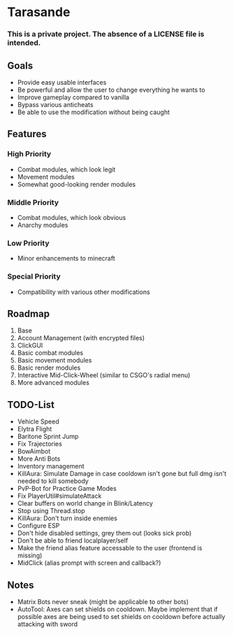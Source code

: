 # Tarasande
### This is a private project. The absence of a LICENSE file is intended.

## Goals
- Provide easy usable interfaces
- Be powerful and allow the user to change everything he wants to
- Improve gameplay compared to vanilla
- Bypass various anticheats
- Be able to use the modification without being caught

## Features
### High Priority
- Combat modules, which look legit
- Movement modules
- Somewhat good-looking render modules
### Middle Priority
- Combat modules, which look obvious
- Anarchy modules
### Low Priority
- Minor enhancements to minecraft
### Special Priority
- Compatibility with various other modifications

## Roadmap
1. Base
2. Account Management (with encrypted files)
3. ClickGUI
4. Basic combat modules
5. Basic movement modules
6. Basic render modules
7. Interactive Mid-Click-Wheel (similar to CSGO's radial menu)
8. More advanced modules

## TODO-List
- Vehicle Speed
- Elytra Flight
- Baritone Sprint Jump
- Fix Trajectories
- BowAimbot
- More Anti Bots
- Inventory management
- KillAura: Simulate Damage in case cooldown isn't gone but full dmg isn't needed to kill somebody
- PvP-Bot for Practice Game Modes
- Fix PlayerUtil#simulateAttack
- Clear buffers on world change in Blink/Latency
- Stop using Thread.stop
- KillAura: Don't turn inside enemies
- Configure ESP
- Don't hide disabled settings, grey them out (looks sick prob)
- Don't be able to friend localplayer/self
- Make the friend alias feature accessable to the user (frontend is missing)
- MidClick (alias prompt with screen and callback?)

## Notes
- Matrix Bots never sneak (might be applicable to other bots)
- AutoTool: Axes can set shields on cooldown. Maybe implement that if possible axes are being used to set shields on cooldown before actually attacking with sword
